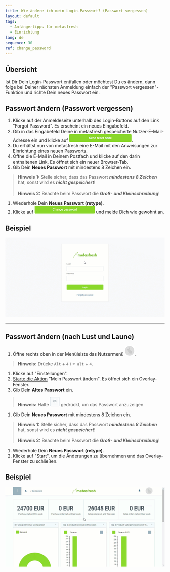 ```yaml
---
title: Wie ändere ich mein Login-Passwort? (Passwort vergessen)
layout: default
tags:
  - Anfängertipps für metasfresh
  - Einrichtung
lang: de
sequence: 30
ref: change_password
---
```


## Übersicht
Ist Dir Dein Login-Passwort entfallen oder möchtest Du es ändern, dann folge bei Deiner nächsten Anmeldung einfach der "Passwort vergessen"-Funktion und richte Dein neues Passwort ein.

## Passwort ändern (Passwort vergessen)
1. Klicke auf der Anmeldeseite unterhalb des Login-Buttons auf den Link "Forgot Password". Es erscheint ein neues Eingabefeld.
1. Gib in das Eingabefeld Deine in metasfresh gespeicherte Nutzer-E-Mail-Adresse ein und klicke auf ![](../EN/assets/SendResetCodeButton.png).
1. Du erhältst nun von metasfresh eine E-Mail mit den Anweisungen zur Einrichtung eines neuen Passworts.
1. Öffne die E-Mail in Deinem Postfach und klicke auf den darin enthaltenen Link. Es öffnet sich ein neuer Browser-Tab.
1. Gib Dein **Neues Passwort** mit mindestens 8 Zeichen ein.
 >**Hinweis 1:** Stelle sicher, dass das Passwort ***mindestens 8 Zeichen*** hat, sonst wird es ***nicht gespeichert***!<br><br>
 >**Hinweis 2:** Beachte beim Passwort die ***Groß- und Kleinschreibung***!

1. Wiederhole Dein **Neues Passwort (retype)**.
1. Klicke auf ![](../EN/assets/ChangePWButton.png) und melde Dich wie gewohnt an.

## Beispiel
![](../EN/assets/ForgotPassword.gif)

---

## Passwort ändern (nach Lust und Laune)
1. Öffne rechts oben in der Menüleiste das Nutzermenü ![](assets/UserMenu_Rabbit_WebUI.png).
 >**Hinweis:** Drücke `Alt` + `4` / `⌥ alt` + `4`.

1. Klicke auf "Einstellungen".
1. [Starte die Aktion](AktionStarten) "Mein Passwort ändern". Es öffnet sich ein Overlay-Fenster.
1. Gib Dein **Altes Passwort** ein.
 >**Hinweis:** Halte ![](assets/ShowPassword_Icon.png) gedrückt, um das Passwort anzuzeigen.

1. Gib Dein **Neues Passwort** mit mindestens 8 Zeichen ein.
 >**Hinweis 1:** Stelle sicher, dass das Passwort ***mindestens 8 Zeichen*** hat, sonst wird es ***nicht gespeichert***!<br><br>
 >**Hinweis 2:** Beachte beim Passwort die ***Groß- und Kleinschreibung***!

1. Wiederhole Dein **Neues Passwort (retype)**.
1. Klicke auf "Start", um die Änderungen zu übernehmen und das Overlay-Fenster zu schließen.

## Beispiel
![](assets/Passwort_aendern.gif)
